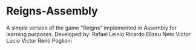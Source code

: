 # Reigns-Assembly
A simple version of the game "Reigns" implemented in Assembly for learning purposes.
Developed by: Rafael Leinio
              Ricardo Elizeu Neto
              Victor Lúcio
              Victor Renó Poglioni
